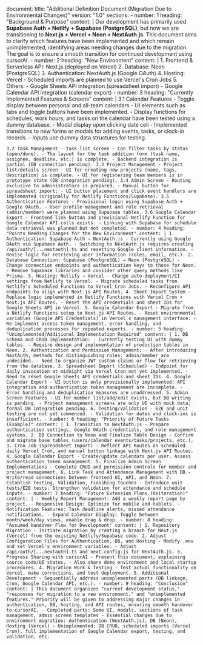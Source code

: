 document: title: "Additional Definition Document (Migration Due to Environmental Changes)" version: "1.0" sections: - number: 1 heading: "Background & Purpose" content: | Our development has primarily used **Supabase Auth + Netlify + Supabase (PostgreSQL)**, but now we are transitioning to **Next.js + Vercel + Neon + NextAuth.js**. This document aims to clarify which features have been implemented and which remain unimplemented, identifying areas needing changes due to the migration. The goal is to ensure a smooth transition for continued development using cursorAI. - number: 2 heading: "New Environment" content: | 1. Frontend & Serverless API: Next.js (deployed on Vercel) 2. Database: Neon (PostgreSQL) 3. Authentication: NextAuth.js (Google OAuth) 4. Hosting: Vercel - Scheduled imports are planned to use Vercel's Cron Jobs 5. Others: - Google Sheets API integration (spreadsheet import) - Google Calendar API integration (calendar export) - number: 3 heading: "Currently Implemented Features & Screens" content: | 3.1 Calendar Features - Toggle display between personal and all-team calendars - UI elements such as tabs and toggle buttons have been implemented. - Display functions for schedules, work hours, and tasks on the calendar have been tested using a dummy database. - Modal display upon clicking date cell - Implemented transitions to new forms or modals for adding events, tasks, or clock-in records. - Inputs use dummy data structures for testing.

`3.2 Task Management - Task list screen - Can filter tasks by status (open/done). - The layout for the task addition form (task name, assignee, deadline, etc.) is complete. - Backend integration is partial (DB connection pending). 3.3 Project Management - Project list/details screen - UI for creating new projects (name, tags, description) is complete. - UI for registering team members is in prototype state (DB integration pending). 3.4 Admin Screen - Routing exclusive to administrators is prepared. - Manual button for spreadsheet import: - UI button placement and click event handlers are implemented (originally for Netlify Functions/Supabase). 3.5 Authentication Features - Provisional login using Supabase Auth + Google OAuth. - User profile management and role retrieval (admin/member) were planned using Supabase tables. 3.6 Google Calendar Export - Frontend link button and provisional Netlify Function for Google Calendar API calls exists. - Linking with Supabase for schedule data retrieval was planned but not completed. - number: 4 heading: "Points Needing Changes for the New Environment" content: | 1. Authentication: Supabase Auth → NextAuth.js - Currently using Google OAuth via Supabase Auth. - Switching to NextAuth.js requires creating /api/auth/[...nextauth].ts and resetting Google client information. - Revise logic for retrieving user information (roles, email, etc.). 2. Database Connection: Supabase (PostgreSQL) → Neon (PostgreSQL) - Change connection endpoints and authentication keys to those for Neon. - Remove Supabase libraries and consider other query methods like Prisma. 3. Hosting: Netlify → Vercel - Change auto-deployment/CI settings from Netlify to Vercel. - Migrate scheduled tasks from Netlify's Scheduled Functions to Vercel Cron Jobs. - Reconfigure API endpoints to align with Next.js API Routes. 4. Sheet Import System - Replace logic implemented in Netlify Functions with Vercel Cron + Next.js API Routes. - Reset the API credentials and sheet IDs for Google Sheets API in Vercel. 5. Google Calendar Export - Migrate from a Netlify Functions setup to Next.js API Routes. - Reset environmental variables (Google API Credentials) in Vercel's management interface. - Re-implement access token management, error handling, and deduplication processes for repeated exports. - number: 5 heading: "Unimplemented/Additional Implementation Required" content: | 1. DB Schema and CRUD Implementation: - Currently testing UI with dummy tables. - Require design and implementation of production tables in Neon. 2. Authentication and Permission Management: - After introducing NextAuth, methods for distinguishing roles: admin/member are undecided. - Need to organize JWT custom claims or flow for retrieving from the database. 3. Spreadsheet Import (Scheduled) - Endpoint for daily invocation at midnight via Vercel Cron not yet implemented. - Need to reset Google Sheets API credentials and sheet IDs. 4. Google Calendar Export - UI button is only provisionally implemented; API integration and authentication token management are incomplete. - Error handling and deduplication measures are unaddressed. 5. Admin Screen Features - UI for member list/add/edit exists, but DB writing is pending. - Project management screens are only UI with mock data; formal DB integration pending. 6. Testing/Validation - E2E and unit testing are not yet commenced. - Validation for dates and clock-ins is insufficient. - number: 6 heading: "Priority of Future Tasks (Example)" content: | 1. Transition to NextAuth.js - Prepare authentication settings, Google OAuth credentials, and role management systems. 2. DB Connection to Neon and Finalize Table Design - Confirm and migrate base tables (users/calendar events/tasks/projects, etc.). 3. Cron Job (Spreadsheet Import) - Reflect API Routes on scheduled daily Vercel Cron, and manual button linkage with Next.js API Routes. 4. Google Calendar Export - Create/update calendars per user. Assess authentication token management. 5. Finalize Admin Screen Implementations - Complete CRUD and permission controls for member and project management. 6. Link Task and Attendance Management with DB - Write/read connections between frontend UI, API, and Neon. 7. Establish Testing, Validation, Finishing Touches - Introduce unit tests/E2E tests. Strengthen validation for attendance and schedule inputs. - number: 7 heading: "Future Extension Plans (Reiteration)" content: | - Weekly Report Management: Add a weekly report page by project. - Responsive Design: Optimize for mobile and tablets. - Notification Features: Task deadline alerts, missed attendance notifications. - Expand Calendar Display: Toggle between month/week/day views, enable drag & drop. - number: 8 heading: "Assumed Handover Flow for Development" content: | 1. Repository Migration - Initiate migration by creating a branch for Next.js (Vercel) from the existing Netlify/Supabase code. 2. Adjust Configuration Files for Authentication, DB, and Hosting - Modify .env and set Vercel's environment variables. - Adjust /api/auth/[...nextauth].ts and next.config.js for NextAuth.js. 3. Progress Sharing with cursorAI - Present this document, explaining source code/UI status. - Also share demo environment and local startup procedures. 4. Migration Work & Testing - Test actual functionality on Vercel, make corrections, and test deployment. 5. Additional Development - Sequentially address unimplemented parts (DB linkage, Cron, Google Calendar API, etc.). - number: 9 heading: "Conclusion" content: | This document organizes "current development status," "responses for migration to a new environment," and "unimplemented features." Priority will be given to addressing major changes in authentication, DB, hosting, and API routes, ensuring smooth handover to cursorAI. - Completed parts: Some UI, modals, sections of task management, admin screen templates - Essential changes due to environment migration: Authentication (NextAuth.js), DB (Neon), Hosting (Vercel) - Unimplemented: DB CRUD, scheduled imports (Vercel Cron), full implementation of Google Calendar export, testing, and validation, etc.`
